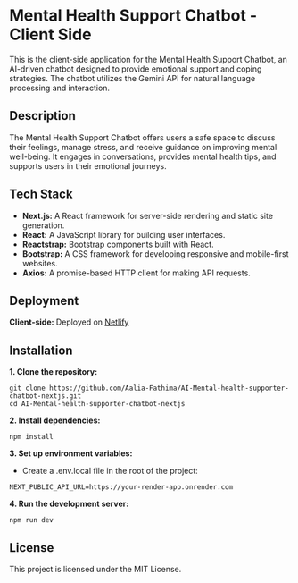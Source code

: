 # Mental Health Support Chatbot - Client Side
This is the client-side application for the Mental Health Support Chatbot, an AI-driven chatbot designed to provide emotional support and coping strategies. The chatbot utilizes the Gemini API for natural language processing and interaction.

## Description
The Mental Health Support Chatbot offers users a safe space to discuss their feelings, manage stress, and receive guidance on improving mental well-being. It engages in conversations, provides mental health tips, and supports users in their emotional journeys.

## Tech Stack
- **Next.js:** A React framework for server-side rendering and static site generation.
- **React:** A JavaScript library for building user interfaces.
- **Reactstrap:** Bootstrap components built with React.
- **Bootstrap:** A CSS framework for developing responsive and mobile-first websites.
- **Axios:** A promise-based HTTP client for making API requests.

## Deployment
**Client-side:** Deployed on [Netlify](https://www.netlify.com/)

## Installation
**1. Clone the repository:**
```
git clone https://github.com/Aalia-Fathima/AI-Mental-health-supporter-chatbot-nextjs.git
cd AI-Mental-health-supporter-chatbot-nextjs
```
**2. Install dependencies:**
```
npm install
```
**3. Set up environment variables:**
- Create a .env.local file in the root of the project:
```
NEXT_PUBLIC_API_URL=https://your-render-app.onrender.com
```
**4. Run the development server:**
```
npm run dev

```
## License
This project is licensed under the MIT License.


